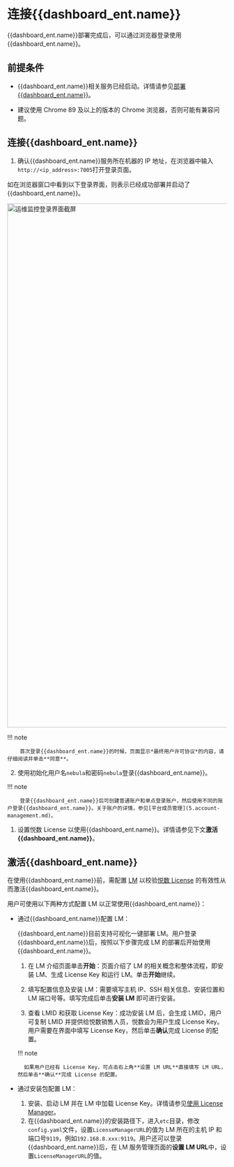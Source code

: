 # 连接{{dashboard_ent.name}}

{{dashboard_ent.name}}部署完成后，可以通过浏览器登录使用{{dashboard_ent.name}}。

## 前提条件

- {{dashboard_ent.name}}相关服务已经启动。详情请参见[部署{{dashboard_ent.name}}](2.deploy-connect-dashboard-ent.md)。

- 建议使用 Chrome 89 及以上的版本的 Chrome 浏览器，否则可能有兼容问题。

## 连接{{dashboard_ent.name}}

1. 确认{{dashboard_ent.name}}服务所在机器的 IP 地址，在浏览器中输入`http://<ip_address>:7005`打开登录页面。

  如在浏览器窗口中看到以下登录界面，则表示已经成功部署并启动了{{dashboard_ent.name}}。

  <img src="https://docs-cdn.nebula-graph.com.cn/figures/ec_dash_login_230912_cn.png" width="1200" alt="运维监控登录界面截屏">

  !!! note

        首次登录{{dashboard_ent.name}}的时候，页面显示*最终用户许可协议*的内容，请仔细阅读并单击**同意**。

2. 使用初始化用户名`nebula`和密码`nebula`登录{{dashboard_ent.name}}。

  !!! note

        登录{{dashboard_ent.name}}后可创建普通账户和单点登录账户，然后使用不同的账户登录{{dashboard_ent.name}}。关于账户的详情，参见[平台成员管理](5.account-management.md)。

1. 设置悦数 License 以使用{{dashboard_ent.name}}。详情请参见下文**激活{{dashboard_ent.name}}**。

## 激活{{dashboard_ent.name}}

在使用{{dashboard_ent.name}}前，需配置 [LM](../9.about-license/2.license-management-suite/3.license-manager.md) 以校验[悦数 License](../9.about-license/1.license-overview.md) 的有效性从而激活{{dashboard_ent.name}}。

用户可使用以下两种方式配置 LM 以正常使用{{dashboard_ent.name}}：

- 通过{{dashboard_ent.name}}配置 LM：
  
  {{dashboard_ent.name}}目前支持可视化一键部署 LM。用户登录{{dashboard_ent.name}}后，按照以下步骤完成 LM 的部署后开始使用{{dashboard_ent.name}}。

    1. 在 LM 介绍页面单击**开始**：页面介绍了 LM 的相关概念和整体流程，即安装 LM、生成 License Key 和运行 LM。单击**开始**继续。

    2. 填写配置信息及安装 LM：需要填写主机 IP、SSH 相关信息、安装位置和 LM 端口号等。填写完成后单击**安装 LM** 即可进行安装。

    3. 查看 LMID 和获取 License Key：成功安装 LM 后，会生成 LMID，用户可复制 LMID 并提供给悦数销售人员，悦数会为用户生成 License Key。用户需要在界面中填写 License Key，然后单击**确认**完成 License 的配置。
  
  !!! note

        如果用户已经有 License Key，可点击右上角**设置 LM URL**直接填写 LM URL，然后单击**确认**完成 License 的配置。

- 通过安装包配置 LM：

  1. 安装、启动 LM 并在 LM 中加载 License Key。详情请参见[使用 License Manager](../9.about-license/2.license-management-suite/3.license-manager.md)。
  2. 在{{dashboard_ent.name}}的安装路径下，进入`etc`目录，修改`config.yaml`文件，设置`LicenseManagerURL`的值为 LM 所在的主机 IP 和端口号`9119`，例如`192.168.8.xxx:9119`。用户还可以登录{{dashboard_ent.name}}后，在 LM 服务管理页面的**设置 LM URL**中，设置`LicenseManagerURL`的值。
